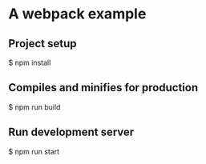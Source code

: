 # A webpack example

## Project setup

$ npm install

## Compiles and minifies for production

$ npm run build

## Run development server

$ npm run start